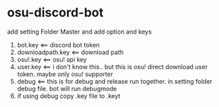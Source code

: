 # osu-discord-bot
add setting Folder Master and add option and keys

1. bot.key  <== discord bot token
2. downloadpath.key  <== download path
3. osu!.key  <== osu! api key
4. user.key  <== i don't know this..  but this is osu! direct download user token. maybe only osu! supporter
5. debug <== this is for debug and release run together. in setting folder debug file. bot will run debugmode 
6. if using debug copy .key file to .keyt 

